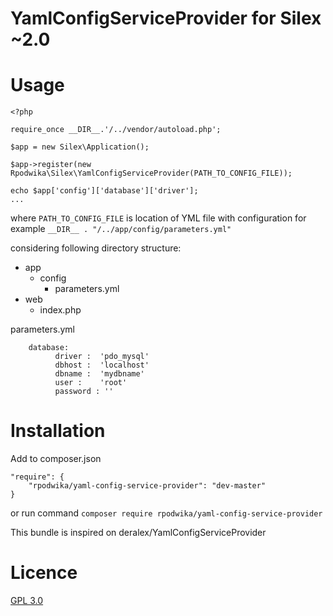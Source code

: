 YamlConfigServiceProvider for Silex ~2.0
========================================

# Usage

```
<?php

require_once __DIR__.'/../vendor/autoload.php';

$app = new Silex\Application();

$app->register(new Rpodwika\Silex\YamlConfigServiceProvider(PATH_TO_CONFIG_FILE));

echo $app['config']['database']['driver'];
...
```

where `PATH_TO_CONFIG_FILE` is location of YML file with configuration for example `__DIR__ . "/../app/config/parameters.yml"`

considering following directory structure:

- app
    - config
        - parameters.yml
- web
    - index.php 
    
parameters.yml
```
    database:
          driver :  'pdo_mysql'
          dbhost :  'localhost'
          dbname :  'mydbname'
          user :    'root'
          password : ''
```
          
          

# Installation

Add to composer.json 

```
"require": {
    "rpodwika/yaml-config-service-provider": "dev-master"
}
```

or run command `composer require rpodwika/yaml-config-service-provider`


This bundle is inspired on deralex/YamlConfigServiceProvider


# Licence

[GPL 3.0](https://www.gnu.org/licenses/gpl-3.0.html)


